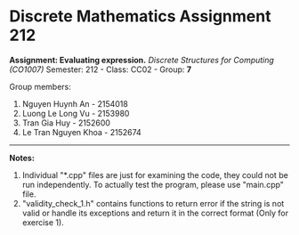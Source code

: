 
# Discrete Mathematics Assignment 212

**Assignment: Evaluating expression.**
*Discrete Structures for Computing (CO1007)*
Semester: 212 - Class: CC02 - Group: **7**


Group members:
  
  1. Nguyen Huynh An - 2154018
  2. Luong Le Long Vu - 2153980
  3. Tran Gia Huy - 2152600
  4. Le Tran Nguyen Khoa - 2152674

-------------------------------------
**Notes:**

1. Individual "*.cpp" files are just for examining the code, they could not be run independently. To actually test the program, please use "main.cpp" file.
2. "validity_check_1.h" contains functions to return error if the string is not valid or handle its exceptions and return it in the correct format (Only for exercise 1).
